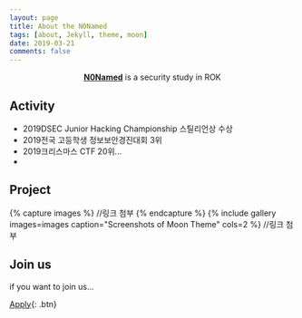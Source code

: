 ```yaml
---
layout: page
title: About the N0Named
tags: [about, Jekyll, theme, moon]
date: 2019-03-21
comments: false
---
```

    
<center><a href="https://n0-named.github.io//"><b>N0Named</b></a> is a security study in ROK</center>

## Activity
* 2019DSEC Junior Hacking Championship 스틸리언상 수상
* 2019전국 고등학생 정보보안경진대회 3위
* 2019크리스마스 CTF 20위...
* 


## Project

{% capture images %}
//링크 첨부
{% endcapture %}
{% include gallery images=images caption="Screenshots of Moon Theme" cols=2 %}
//링크 첨부

## Join us

if you want to join us...
      
[Apply](https://github.com/TaylanTatli/Moon){: .btn}

